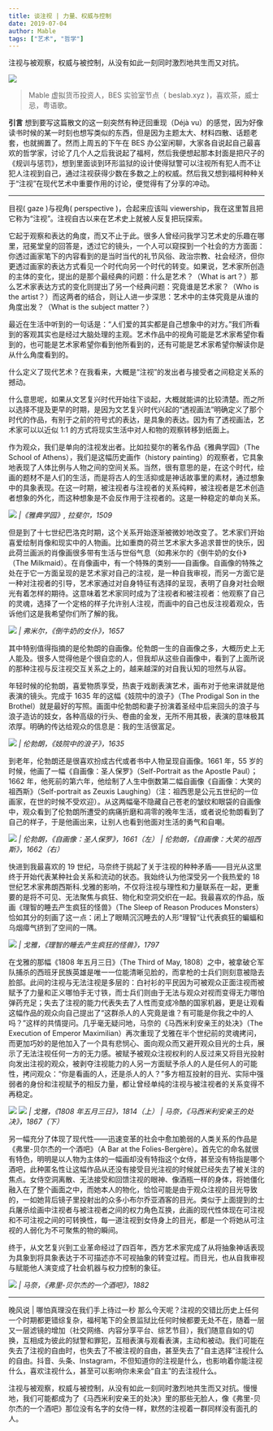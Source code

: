 ```yaml
---
title: 谈注视 | 力量、权威与控制
date: 2019-07-04
author: Mable
tags: ["艺术", "哲学"]
---
```


注视与被观察，权威与被控制，从没有如此一刻同时激烈地共生而又对抗。

<!--more-->

![](https://cosmosrepair-1257028016.cos.ap-beijing.myqcloud.com/2019-07-04-3241562212805_.pic.jpg)

> Mable  虚拟货币投资人，BES 实验室节点（ beslab.xyz )，喜欢茶，威士忌，粤语歌。

**引言**  想到要写这篇散文的这一刻突然有种迂回重现（Déjà vu）的感觉，因为好像读书时候的某一时刻也想写类似的东西，但是因为主题太大、材料四散、话题老套，也就搁置了。然而上周五的下午在 BES 办公室闲聊，大家各自说起自己最喜欢的哲学家，讨论了几个人之后我说起了福柯，然后我便想起那本封面是把尺子的《规训与惩罚》，想到里面谈到环形监狱的设计使得狱警可以注视所有犯人而不让犯人注视到自己，通过注视获得少数在多数之上的权威。然后我又想到福柯种种关于“注视”在现代艺术中重要作用的讨论，便觉得有了分享的冲动。

- - - - - 

目视( gaze )与视角( perspective )，合起来应该叫 viewership，我在这里暂且把它称为“注视”。注视自古以来在艺术史上就被人反复把玩探索。

它起于观察和表达的角度，而又不止于此。很多人曾经问我学习艺术史的乐趣在哪里，冠冕堂皇的回答是，透过它的镜头，一个人可以窥探到一个社会的方方面面：你透过画家笔下的内容看到的是当时当代的礼节风俗、政治宗教、社会经济，但你更透过画家的表达方式看见一个时代向另一个时代的转变。如果说，艺术家所创造的主体的变化，提出的是那个最经典的问题：什么是艺术？（What is art？）那么艺术家表达方式的变化则提出了另一个经典问题：究竟谁是艺术家？（Who is the artist？）而这两者的结合，则让人进一步深思：艺术中的主体究竟是从谁的角度出发？（What is the subject matter？）

最近在生活中听到的一句话是：“人们爱的其实都是自己想象中的对方。”我们所看到的客观其实也是经过大脑处理的主观。艺术作品中的视角可能是艺术家希望你看到的，也可能是艺术家希望你看到他所看到的，还有可能是艺术家希望你解读你是从什么角度看到的。

什么定义了现代艺术？在我看来，大概是“注视”的发出者与接受者之间稳定关系的撼动。

什么意思呢，如果从文艺复兴时代开始往下谈起，大概就能讲的比较清楚。而之所以选择不提及更早的时期，是因为文艺复兴时代兴起的“透视画法”明确定义了那个时代的作品，有别于之前的符号式的表达，是具象的表达。因为有了透视画法，艺术家可以以近似 1:1 的方式将现实生活中对人和物的观察转移到纸面上。

作为观众，我们是单向的注视发出者。比如拉斐尔的著名作品《雅典学园》（The School of Athens），我们是这幅历史画作（history painting）的观察者，它具象地表现了人体比例与人物之间的空间关系。当然，很有意思的是，在这个时代，绘画的题材不是人们的生活，而是将古人的生活抑或是神话故事里的素材，通过想象中的具象表现。在这一时期，被注视者与注视者的关系纯粹，被注视者是艺术创造者想象的外化，而这种想象是不会反作用于注视者的。这是一种稳定的单向关系。

![](https://cosmosrepair-1257028016.cos.ap-beijing.myqcloud.com/2019-07-04-3221562212803_.pic_hd.jpg)
*|《雅典学园》, 拉斐尔，1509*

但是到了十七世纪巴洛克时期，这个关系开始逐渐被微妙地改变了。艺术家们开始喜爱绘制肖像和现实中的人物画。比如重商的荷兰艺术家大多追求普世的快乐，因此荷兰画派的肖像画很多带有生活与世俗气息（如弗米尔的《倒牛奶的女仆》（The Milkmaid）。在肖像画中，有一个特殊的类别——自画像。自画像的特殊之处在于它一方面呈现的是艺术家对自己的注视，是一种自我审视，而另一方面它是一种对注视者的引导，艺术家通过对自身特征有选择的呈现，表明了自身对社会眼光有着怎样的期待。这意味着艺术家同时成为了注视者和被注视者：他观察了自己的灵魂，选择了一个定格的样子允许别人注视，而画中的自己也反注视着观众，告诉他们这是我希望你们所了解的我。

![](https://cosmosrepair-1257028016.cos.ap-beijing.myqcloud.com/2019-07-04-3261562215317_.pic_hd.jpg)
*| 弗米尔，《倒牛奶的女仆》，1657*

其中特别值得指摘的是伦勃朗的自画像。伦勃朗一生的自画像之多，大概历史上无人能及。很多人觉得他是个很自恋的人，但我却从这些自画像中，看到了上面所说的那种注视与反注视交互关系之上的，越来越深的对自我认知的坦然与从容。

年轻时候的伦勃朗，喜爱物质享受，热衷于戏剧表演艺术，画布对于他来讲就是他表演的镜头。完成于 1635 年的这幅《妓院中的浪子》（The Prodigal Son in the Brothel）就是最好的写照。画面中伦勃朗和妻子扮演着圣经中后来回头的浪子与浪子造访的妓女，各种高级的行头、卷曲的金发，无所不用其极，表演的意味极其浓厚。明确的传达给观众的信息是：我的生活很富足。

![](https://cosmosrepair-1257028016.cos.ap-beijing.myqcloud.com/2019-07-04-3191562212800_.pic_hd.jpg)
*| 伦勃朗，《妓院中的浪子》，1635*

到老年，伦勃朗还是很喜欢扮成古代或者书中人物呈现自画像。1661 年，55 岁的时候，他画了一幅《自画像：圣人保罗》（Self-Portrait as the Apostle Paul）；1662 年，他死前的第六年，他绘制了人生中倒数第二幅自画像《自画像：大笑的祖西斯》（Self-portrait as Zeuxis Laughing）（注：祖西思是公元五世纪的一位画家，在世的时候不受欢迎）。从这两幅毫不隐藏自己苍老的皱纹和眼袋的自画像中，观众看到了伦勃朗所遭受的病痛折磨和凋零的晚年生活，或者说伦勃朗看到了自己的样子，于是他画出来，让别人也看到他面对生活的勇气和自嘲。

![](https://cosmosrepair-1257028016.cos.ap-beijing.myqcloud.com/2019-07-04-%E6%9C%AA%E5%91%BD%E5%90%8D.png)
*| 伦勃朗，《自画像：圣人保罗》，1661（左）*
*| 伦勃朗，《自画像：大笑的祖西斯》，1662（右）*

快进到我最喜欢的 19 世纪，马奈终于挑起了关于注视的种种矛盾——目光从这里终于开始代表某种社会关系和流动的状态。我始终认为他深受另一个我热爱的 18 世纪艺术家弗朗西斯科.戈雅的影响，不仅将注视与理性和力量联系在一起，更重要的是将不可见、无法聚焦与疯狂、物化和空洞交织在一起。我最喜欢的作品，版画《理智的睡去产生疯狂的怪兽》（The Sleep of Reason Produces Monsters）恰如其分的刻画了这一点：闭上了眼睛沉沉睡去的人形“理智“让代表疯狂的蝙蝠和乌烟瘴气挤到了空间的一隅。

![](https://cosmosrepair-1257028016.cos.ap-beijing.myqcloud.com/2019-07-04-3161562212796_.pic.jpg)
*| 戈雅，《理智的睡去产生疯狂的怪兽》，1797*

在戈雅的那幅《1808 年五月三日》（The Third of May, 1808）之中，被拿破仑军队捕杀的西班牙民族英雄是唯一一位能清晰见脸的，而拿枪的士兵们则刻意被隐去脸部。此间的注视与无法注视是多层的：白衬衫的平民因为可被观众正面注视而被赋予了力量和正义哪怕手无寸铁，而士兵们则由于无法与观众对视而变得无力哪怕弹药充足；失去了注视的能力代表失去了人性而变成冷酷的国家机器，更是让观看这幅作品的观众向自己提出了“这群杀人的人究竟是谁？有可能是你我之中的人吗？”这样的共情提问。几乎毫无疑问地，马奈的《马西米利安亲王的处决》（The Execution of Emperor Maximilian）再次重现了戈雅在半个世纪前的灵魂拷问，而更加巧妙的是他加入了一个具有悲悯心、面向观众而又避开观众目光的士兵，展示了无法注视任何一方的无力感。被赋予被观众注视权利的人反过来又将目光投射向发出注视的观众，被剥夺注视能力的人另一方面赋予杀人的人是任何人的可能性，拷问观众：“你是看画的人，还是杀人的人？”多方相互投射的目光、实际中强弱者的身份和注视赋予的相反力量，都让曾经单纯的注视与被注视者的关系变得不再稳定。

![](https://cosmosrepair-1257028016.cos.ap-beijing.myqcloud.com/2019-07-04-3151562212795_.pic.jpg)
![](https://cosmosrepair-1257028016.cos.ap-beijing.myqcloud.com/2019-07-04-3181562212798_.pic_hd.jpg)
*| 戈雅，《1808 年五月三日》，1814（上）*
*| 马奈，《马西米利安亲王的处决》，1867（下）*

另一幅充分了体现了现代性——迅速变革的社会中愈加脆弱的人类关系的作品是《弗里-贝尔杰的一个酒吧》（A Bar at the Folies-Bergère）。首先它的命名就很有特色，明明是以人物为主体的一幅画却没有特指这个女侍，甚至没有特指是哪个酒吧，此种匿名性让这幅作品从还没有接受目光注视的时候就已经失去了被关注的焦点。女侍空洞离散、无法接受和回馈注视的眼神、像酒瓶一样的身体，将她僵化融入在了整个画面之中，而她本人的物化，恰恰可能是由于观众注视的目光导致的，一如她背后镜子里投射出的众多小布尔乔亚酒客的目光。类似于上面提到的士兵屠杀绘画中注视者与被注视者之间的权力角色互换，此画的现代性体现在可注视和不可注视之间的可转换性，每一道注视到女侍身上的目光，都是一个将她从可注视的人弱化为不可聚焦的物的瞬间。

终于，从文艺复兴到工业革命经过了四百年，西方艺术家完成了从将抽象神话表现为具象到将具象表达于不可描述亦不可视抽象的转变过程。而目光，也从自我审视与赋能他人演变成了社会机器与权力控制的象征。

![](https://cosmosrepair-1257028016.cos.ap-beijing.myqcloud.com/2019-07-04-3211562212802_.pic_hd.jpg)
*| 马奈，《弗里-贝尔杰的一个酒吧》，1882*

- - - - - 
晚风说 | 哪怕真理没在我们手上待过一秒
那么今天呢？注视的交错比历史上任何一个时期都更错综复杂，福柯笔下的全景监狱比任何时候都要无处不在，随着一层又一层滤镜的增加（社交网络、内容分享平台、综艺节目），我们随意自如的切换，互相成为彼此的狱警和罪犯，互相表演与观看表演，主动和被动。我们可能在失去了注视的自由时，也失去了不被注视的自由，甚至失去了“自主选择”注视什么的自由。抖音、头条、Instagram，不但知道你的注视是什么，也影响着你能注视什么，喜欢注视什么，甚至可以影响你未来会“自主”的去注视什么。

注视与被观察，权威与被控制，从没有如此一刻同时激烈地共生而又对抗。慢慢地，我们可能都成为了《马西米利安亲王的处决》里的那些无脸人，像《弗里-贝尔杰的一个酒吧》那位没有名字的女侍一样，默然的注视着一群同样没有面孔的人。



